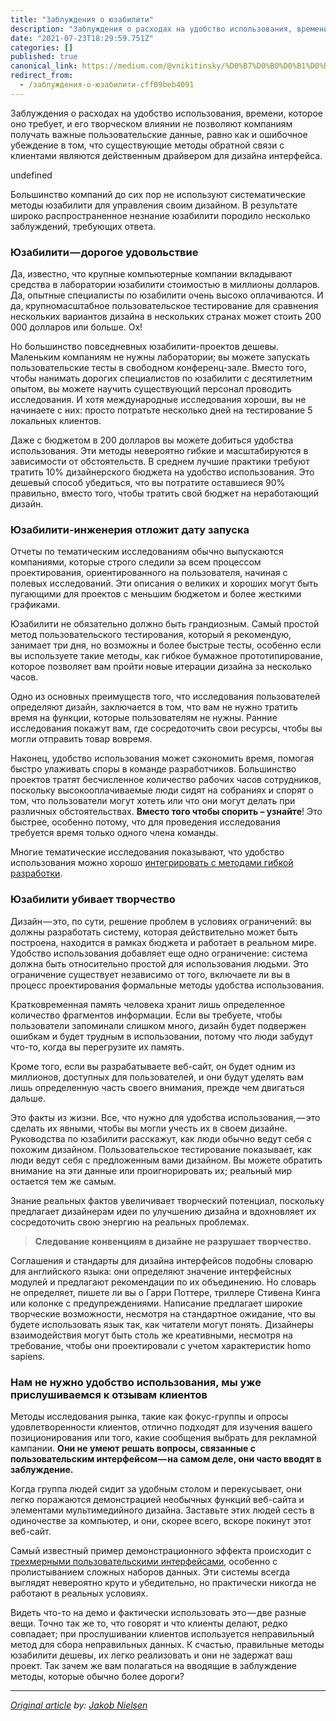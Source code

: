 ```yaml
---
title: "Заблуждения о юзабилити"
description: "Заблуждения о расходах на удобство использования, времени, которое оно требует, и его творческом влиянии не позволяют компаниям получать…"
date: "2021-07-23T18:29:59.751Z"
categories: []
published: true
canonical_link: https://medium.com/@vnikitinsky/%D0%B7%D0%B0%D0%B1%D0%BB%D1%83%D0%B6%D0%B4%D0%B5%D0%BD%D0%B8%D1%8F-%D0%BE-%D1%8E%D0%B7%D0%B0%D0%B1%D0%B8%D0%BB%D0%B8%D1%82%D0%B8-cff09beb4091
redirect_from:
  - /заблуждения-о-юзабилити-cff09beb4091
---
```


Заблуждения о расходах на удобство использования, времени, которое оно требует, и его творческом влиянии не позволяют компаниям получать важные пользовательские данные, равно как и ошибочное убеждение в том, что существующие методы обратной связи с клиентами являются действенным драйвером для дизайна интерфейса.

undefined

Большинство компаний до сих пор не используют систематические методы юзабилити для управления своим дизайном. В результате широко распространенное незнание юзабилити породило несколько заблуждений, требующих ответа.

### Юзабилити — дорогое удовольствие

Да, известно, что крупные компьютерные компании вкладывают средства в лаборатории юзабилити стоимостью в миллионы долларов. Да, опытные специалисты по юзабилити очень высоко оплачиваются. И да, крупномасштабное пользовательское тестирование для сравнения нескольких вариантов дизайна в нескольких странах может стоить 200 000 долларов или больше. Ох!

Но большинство повседневных юзабилити-проектов дешевы. Маленьким компаниям не нужны лаборатории; вы можете запускать пользовательские тесты в свободном конференц-зале. Вместо того, чтобы нанимать дорогих специалистов по юзабилити с десятилетним опытом, вы можете научить существующий персонал проводить исследования. И хотя международные исследования хороши, вы не начинаете с них: просто потратьте несколько дней на тестирование 5 локальных клиентов.

Даже с бюджетом в 200 долларов вы можете добиться удобства использования. Эти методы невероятно гибкие и масштабируются в зависимости от обстоятельств. В среднем лучшие практики требуют тратить 10% дизайнерского бюджета на удобство использования. Это дешевый способ убедиться, что вы потратите оставшиеся 90% правильно, вместо того, чтобы тратить свой бюджет на неработающий дизайн.

### Юзабилити-инженерия отложит дату запуска

Отчеты по тематическим исследованиям обычно выпускаются компаниями, которые строго следили за всем процессом проектирования, ориентированного на пользователя, начиная с полевых исследований. Эти описания о великих и хороших могут быть пугающими для проектов с меньшим бюджетом и более жесткими графиками.

Юзабилити не обязательно должно быть грандиозным. Самый простой метод пользовательского тестирования, который я рекомендую, занимает три дня, но возможны и более быстрые тесты, особенно если вы используете такие методы, как гибкое бумажное прототипирование, которое позволяет вам пройти новые итерации дизайна за несколько часов.

Одно из основных преимуществ того, что исследования пользователей определяют дизайн, заключается в том, что вам не нужно тратить время на функции, которые пользователям не нужны. Ранние исследования покажут вам, где сосредоточить свои ресурсы, чтобы вы могли отправить товар вовремя.

Наконец, удобство использования может сэкономить время, помогая быстро улаживать споры в команде разработчиков. Большинство проектов тратят бесчисленное количество рабочих часов сотрудников, поскольку высокооплачиваемые люди сидят на собраниях и спорят о том, что пользователи могут хотеть или что они могут делать при различных обстоятельствах. **Вместо того чтобы спорить – узнайте**! Это быстрее, особенно потому, что для проведения исследования требуется время только одного члена команды.

Многие тематические исследования показывают, что удобство использования можно хорошо [интегрировать с методами гибкой разработки](https://www.nngroup.com/articles/agile-user-experience-projects/).

### Юзабилити убивает творчество

Дизайн — это, по сути, решение проблем в условиях ограничений: вы должны разработать систему, которая действительно может быть построена, находится в рамках бюджета и работает в реальном мире. Удобство использования добавляет еще одно ограничение: система должна быть относительно простой для использования людьми. Это ограничение существует независимо от того, включаете ли вы в процесс проектирования формальные методы удобства использования.

Кратковременная память человека хранит лишь определенное количество фрагментов информации. Если вы требуете, чтобы пользователи запоминали слишком много, дизайн будет подвержен ошибкам и будет трудным в использовании, потому что люди забудут что-то, когда вы перегрузите их память.

Кроме того, если вы разрабатываете веб-сайт, он будет одним из миллионов, доступных для пользователей, и они будут уделять вам лишь определенную часть своего внимания, прежде чем двигаться дальше.

Это факты из жизни. Все, что нужно для удобства использования, — это сделать их явными, чтобы вы могли учесть их в своем дизайне. Руководства по юзабилити расскажут, как люди обычно ведут себя с похожим дизайном. Пользовательское тестирование показывает, как люди ведут себя с предложенным вами дизайном. Вы можете обратить внимание на эти данные или проигнорировать их; реальный мир остается тем же самым.

Знание реальных фактов увеличивает творческий потенциал, поскольку предлагает дизайнерам идеи по улучшению дизайна и вдохновляет их сосредоточить свою энергию на реальных проблемах.

> **Следование конвенциям в дизайне не разрушает творчество.**

Соглашения и стандарты для дизайна интерфейсов подобны словарю для английского языка: они определяют значение интерфейсных модулей и предлагают рекомендации по их объединению. Но словарь не определяет, пишете ли вы о Гарри Поттере, триллере Стивена Кинга или колонке с предупреждениями. Написание предлагает широкие творческие возможности, несмотря на стандартное ожидание, что вы будете использовать язык так, как читатели могут понять. Дизайнеры взаимодействия могут быть столь же креативными, несмотря на требование, чтобы они проектировали с учетом характеристик homo sapiens.

### Нам не нужно удобство использования, мы уже прислушиваемся к отзывам клиентов

Методы исследования рынка, такие как фокус-группы и опросы удовлетворенности клиентов, отлично подходят для изучения вашего позиционирования или того, какие сообщения выбрать для рекламной кампании. **Они не умеют решать вопросы, связанные с пользовательским интерфейсом — на самом деле, они часто вводят в заблуждение.**

Когда группа людей сидит за удобным столом и перекусывает, они легко поражаются демонстрацией необычных функций веб-сайта и элементами мультимедийного дизайна. Заставьте этих людей сесть в одиночестве за компьютер, и они, скорее всего, вскоре покинут этот веб-сайт.

Самый известный пример демонстрационного эффекта происходит с [трехмерными пользовательскими интерфейсами](https://www.nngroup.com/articles/2d-is-better-than-3d/), особенно с пролистыванием сложных наборов данных. Эти системы всегда выглядят невероятно круто и убедительно, но практически никогда не работают в реальных условиях.

Видеть что-то на демо и фактически использовать это — две разные вещи. Точно так же то, что говорят и что клиенты делают, редко совпадает; при прослушивании клиентов используется неправильный метод для сбора неправильных данных. К счастью, правильные методы юзабилити дешевы, их легко реализовать и они не задержат ваш проект. Так зачем же вам полагаться на вводящие в заблуждение методы, которые обычно более дороги?

---

[_Original article_](https://www.nngroup.com/articles/misconceptions-about-usability/) _by:_ [_Jakob Nielsen_](https://www.nngroup.com/articles/author/jakob-nielsen/)

